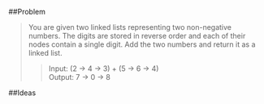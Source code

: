 ##Problem
>You are given two linked lists representing two non-negative numbers. The digits are stored in reverse order and each of their nodes contain a single digit. Add the two numbers and return it as a linked list.  
>>Input: (2 -> 4 -> 3) + (5 -> 6 -> 4)  
>>Output: 7 -> 0 -> 8  

##Ideas


